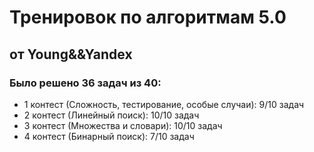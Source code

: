
# Тренировок по алгоритмам 5.0
## от Young&&Yandex

### Было решено 36 задач из 40:
* 1 контест (Сложность, тестирование, особые случаи): 9/10 задач
* 2 контест (Линейный поиск): 10/10 задач
* 3 контест (Множества и словари): 10/10 задач
* 4 контест (Бинарный поиск): 7/10 задач
